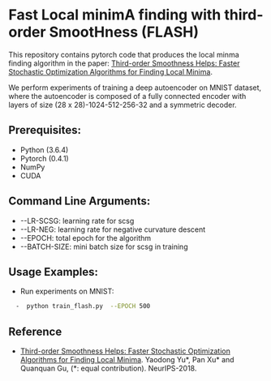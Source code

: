 # Fast Local minimA finding with third-order SmootHness (FLASH)

This repository contains pytorch code that produces the local minma finding algorithm in the paper: [Third-order Smoothness Helps: Faster Stochastic Optimization Algorithms for Finding Local Minima](http://papers.nips.cc/paper/7704-third-order-smoothness-helps-faster-stochastic-optimization-algorithms-for-finding-local-minima.pdf).

We perform experiments of training a deep autoencoder on MNIST dataset, where the autoencoder is composed of a fully connected encoder with layers of size (28 x 28)-1024-512-256-32 and a symmetric decoder.

## Prerequisites:
* Python (3.6.4)
* Pytorch (0.4.1)
* NumPy
* CUDA

## Command Line Arguments:
* --LR-SCSG: learning rate for scsg
* --LR-NEG: learning rate for negative curvature descent
* --EPOCH: total epoch for the algorithm
* --BATCH-SIZE: mini batch size for scsg in training

## Usage Examples:
* Run experiments on MNIST:
```bash
  -  python train_flash.py  --EPOCH 500
```

## Reference
* [Third-order Smoothness Helps: Faster Stochastic Optimization Algorithms for Finding Local Minima](http://papers.nips.cc/paper/7704-third-order-smoothness-helps-faster-stochastic-optimization-algorithms-for-finding-local-minima.pdf). Yaodong Yu*, Pan Xu* and Quanquan Gu, (*: equal contribution). NeurIPS-2018.
